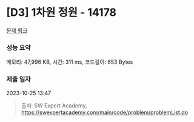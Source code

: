 # [D3] 1차원 정원 - 14178 

[문제 링크](https://swexpertacademy.com/main/code/problem/problemDetail.do?contestProbId=AX_N3oSqcyUDFARi) 

### 성능 요약

메모리: 47,996 KB, 시간: 311 ms, 코드길이: 653 Bytes

### 제출 일자

2023-10-25 13:47



> 출처: SW Expert Academy, https://swexpertacademy.com/main/code/problem/problemList.do